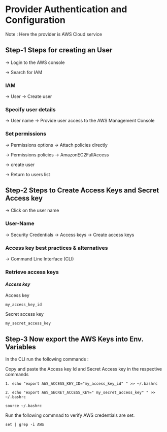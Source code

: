 # Provider Authentication and Configuration

 Note : Here the provider is AWS Cloud service
 
 ## Step-1    Steps for creating an User

-> Login to the AWS console

-> Search for IAM
  
### **IAM** 
-> User -> Create user

### **Specify user details** 
-> User name -> Provide user access to the AWS Management Console

### **Set permissions**
-> Permissions options -> Attach policies directly

-> Permissions policies -> AmazonEC2FullAccess

-> create user

-> Return to users list


## Step-2 Steps to Create Access Keys and Secret Access key

-> Click on the user name
 
 ### **User-Name**       
-> Security Credentials -> Access keys -> Create access keys 

### **Access key best practices & alternatives**
-> Command Line Interface (CLI) 

### Retrieve access keys 

#### ***Access key***

 Access key                                
       
 ```                                  
 my_access_key_id                    
 ```                                 

 Secret access key
 ```
 my_secret_access_key
 ```



 




## Step-3    Now export the AWS Keys into Env. Variables


In the CLI run the following commands :

Copy and paste the Access key Id and Secret Access key in the respective commands


```
1. echo "export AWS_ACCESS_KEY_ID="my_access_key_id" " >> ~/.bashrc
```

```
2. echo "export AWS_SECRET_ACCESS_KEY=" my_secret_access_key" " >>  ~/.bashrc
```

```
source ~/.bashrc
```

Run the following commnad to verify AWS credentials are set.

```
set | grep -i AWS
```
